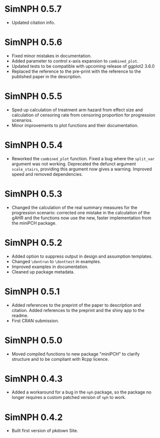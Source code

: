 # SimNPH 0.5.7

* Updated citation info.

# SimNPH 0.5.6

* Fixed minor mistakes in documentation.
* Added parameter to control x-axis expansion to `combined_plot`.
* Updated tests to be compatible with upcoming release of ggplot2 3.6.0
* Replaced the reference to the pre-print with the reference to the published 
  paper in the description.

# SimNPH 0.5.5

* Sped up calculation of treatment arm hazard from effect size and calculation
  of censoring rate from censoring proportion for progression scenarios.
* Minor improvements to plot functions and their documentation.

# SimNPH 0.5.4

* Reworked the `combined_plot` function. Fixed a bug where the `split_var`
  argument was not working. Deprecated the defunct argument `scale_stairs`,
  providing this argument now gives a warning. Improved speed and removed
  dependencies.

# SimNPH 0.5.3

* Changed the calculation of the real summary measures for the progression
  scenario: corrected one mistake in the calculation of the gAHR and the
  functions now use the new, faster implementation from the miniPCH package.

# SimNPH 0.5.2

* Added option to suppress output in design and assumption templates.
* Changed `\dontrun` to `\donttest` in examples.
* Improved examples in documentation.
* Cleaned up package metadata.

# SimNPH 0.5.1

* Added references to the preprint of the paper to description and citation. 
  Added references to the preprint and the shiny app to the readme.
* First CRAN submission.

# SimNPH 0.5.0

* Moved compiled functions to new package "miniPCH" to clarify structure and to
  be compliant with Rcpp licence. 

# SimNPH 0.4.3

* Added a workaround for a bug in the `nph` package, so the package no longer
  requires a custom patched version of `nph` to work.

# SimNPH 0.4.2

* Built first version of pkdown Site.
